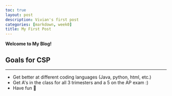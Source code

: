 ```yaml
---
toc: true
layout: post
description: Vivian's first post
categories: [markdown, week0]
title: My First Post
---
```


**Welcome to My Blog!**

<h2>Goals for CSP</h2>
<hr>
<ul>
    <li> Get better at different coding languages (Java, python, html, etc.)
    <li> Get A's in the class for all 3 trimesters and a 5 on the AP exam :)
    <li> Have fun 🤞
<ul>